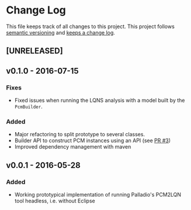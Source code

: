# Change Log

This file keeps track of all changes to this project. This project follows [semantic versioning](http://semver.org/) and [keeps a change log](http://keepachangelog.com/).


## [UNRELEASED]


## v0.1.0 - 2016-07-15

### Fixes
- Fixed issues when running the LQNS analysis with a model built by the `PcmBuilder`.

### Added
- Major refactoring to split prototype to several classes.
- Builder API to construct PCM instances using an API (see [PR #3](https://github.com/SQuAT-Team/palladio-lqns-headless/pull/3))
- Improved dependency management with maven


## v0.0.1 - 2016-05-28

### Added
- Working prototypical implementation of running Palladio's PCM2LQN tool headless, i.e. without Eclipse 